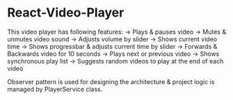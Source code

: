 # React-Video-Player
This video player has following features:
-> Plays & pauses video
-> Mutes & unmutes video sound
-> Adjusts volume by slider
-> Shows current video time
-> Shows progressbar & adjusts current time by slider
-> Forwards & Backwards video for 10 seconds
-> Plays next or previous video
-> Shows synchronous play list
-> Suggests random videos to play at the end of each video

Observer pattern is used for designing the architecture & project logic is managed by PlayerService class.